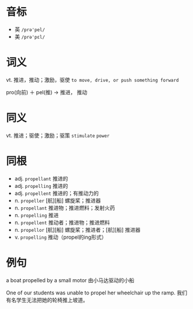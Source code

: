# 音标

- 英 `/prə'pel/`
- 美 `/prə'pɛl/`

# 词义

vt. 推进，推动；激励，驱使
`to move, drive, or push something forward`



pro(向前) ＋ pel(推) → 推进， 推动

# 同义

vt. 推进；驱使；激励；驱策
`stimulate` `power`

# 同根

- adj. `propellant` 推进的
- adj. `propelling` 推进的
- adj. `propellent` 推进的；有推动力的
- n. `propeller` [航][船] 螺旋桨；推进器
- n. `propellant` 推进物；推进燃料；发射火药
- n. `propelling` 推进
- n. `propellent` 推动者；推进物；推进燃料
- n. `propellor` [航][船] 螺旋桨；推进者；[航][船] 推进器
- v. `propelling` 推动（propel的ing形式）

# 例句

a boat propelled by a small motor
由小马达驱动的小船

One of our students was unable to propel her wheelchair up the ramp.
我们有名学生无法把她的轮椅推上坡道。


